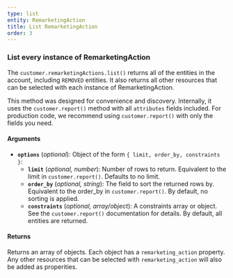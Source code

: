 ```yaml
---
type: list
entity: RemarketingAction
title: List RemarketingAction
order: 3
---
```


### List every instance of RemarketingAction

The `customer.remarketingActions.list()` returns all of the entities in the account, including `REMOVED` entities. It also returns all other resources that can be selected with each instance of RemarketingAction.

This method was designed for convenience and discovery. Internally, it uses the `customer.report()` method with all `attributes` fields included. For production code, we recommend using `customer.report()` with only the fields you need.

#### Arguments

- **`options`** (_optional_): Object of the form `{ limit, order_by, constraints }`:
  - **`limit`** (_optional, number_): Number of rows to return. Equivalent to the limit in `customer.report()`. Defaults to no limit.
  - **`order_by`** (_optional, string_): The field to sort the returned rows by. Equivalent to the order_by in `customer.report()`. By default, no sorting is applied.
  - **`constraints`** (_optional, array/object_): A constraints array or object. See the `customer.report()` documentation for details. By default, all entities are returned.

#### Returns

Returns an array of objects.
Each object has a `remarketing_action` property. Any other resources that can be selected with `remarketing_action` will also be added as properities.
